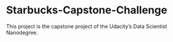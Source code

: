 # Starbucks-Capstone-Challenge
This project is the capstone project of the Udacity’s Data Scientist Nanodegree.
